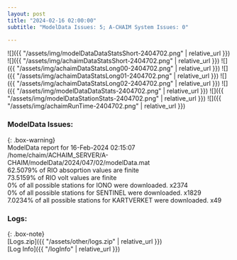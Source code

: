 ```yaml
---
layout: post
title: "2024-02-16 02:00:00"
subtitle: "ModelData Issues: 5; A-CHAIM System Issues: 0"

---
```


![]({{ "/assets/img/modelDataDataStatsShort-2404702.png" | relative_url }})
![]({{ "/assets/img/achaimDataStatsShort-2404702.png" | relative_url }})
![]({{ "/assets/img/achaimDataStatsLong00-2404702.png" | relative_url }})
![]({{ "/assets/img/achaimDataStatsLong01-2404702.png" | relative_url }})
![]({{ "/assets/img/achaimDataStatsLong02-2404702.png" | relative_url }})
![]({{ "/assets/img/modelDataDataStats-2404702.png" | relative_url }})
![]({{ "/assets/img/modelDataStationStats-2404702.png" | relative_url }})
![]({{ "/assets/img/achaimRunTime-2404702.png" | relative_url }})


### ModelData Issues:  
  
{: .box-warning}  
 ModelData report for 16-Feb-2024 02:15:07   
 /home/chaim/ACHAIM_SERVER/A-CHAIM/modelData/2024/047/02/modelData.mat   
 62.5079% of RIO absoprtion values are finite   
 73.5159% of RIO volt values are finite   
 0% of all possible stations for IONO were downloaded. x2374   
 0% of all possible stations for SENTINEL were downloaded. x1829   
 7.0234% of all possible stations for KARTVERKET were downloaded. x49   
  


### Logs:  
  
{: .box-note}  
[Logs.zip]({{ "/assets/other/logs.zip" | relative_url }})  
[Log Info]({{ "/logInfo" | relative_url }})  
